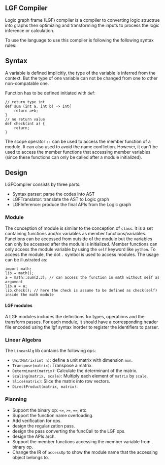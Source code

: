 ## LGF Compiler

Logic graph frame (LGF) compiler is a compiler to converting logic structrue into graphs then optimizing and transforming the inputs to process the logic inference or calculation.  

To use the language to use this compiler is following the following syntax rules:

## Syntax

A variable is defined implicitly, the type of the variable is inferred from the context. But the type of one variable can not be changed from one to other non-compatable one. 

Function has to be defined initiated with `def`:
```
// return type int
def sum (int a, int b) -> int{
    return a+b;
}
// no return value
def check(int a) {
    return;
}
```
The scope operator `::` can be used to access the member function of a module. It can also used to avoid the name confliction. However, it can't be used to access the member functions that accessing member variables (since these functions can only be called after a module initialized).

## Design

LGFCompiler consists by three parts:
* Syntax parser: parse the codes into AST
* LGFTranslator: translate the AST to Logic graph
* LGFInference: produce the final APIs from the Logic graph

### Module
The conception of module is similar to the conception of `class`. It is a set containing functions and/or variables as member functions/variables. Functions can be accessed from outside of the module but the variables can only be accessed after the module is initialized. Member functions can only access the module variable by using the `self` keyword like `python`. To access the module, the dot `.` symbol is used to access modules. The usage can be illustrated as: 
```
import math;
lib = math();
a = math::sum(2,3); // can access the function in math without self as argument
lib.a = a;
lib.check(); // here the check is assume to be defined as check(self) inside the math module
```


#### LGF modules
A LGF modules includes the definitions for types, operations and the transform passes. For each module, it should have a corresponding header file encoded using the lgf syntax inorder to register the identifiers to parser. 


### Linear Algebra
The `LinearAlg` lib contains the following ops:
* `UnitMatrix(int n)`: define a unit matrix with dimension `nxn`.
* `Transpose(matrix)`: Transpose a matrix.
* `Determinant(matrix)`: Calculate the determinant of the matrix.
* `Scaling(matrix, scale)`: Multiply each element of `matrix` by `scale`.
* `Slice(matrix)`: Slice the matrix into row vectors.
* `DirectProduct(matrix, matrix)`: 

### Planning
* Support the binary op: `<=`, `>=`, `==`, etc.
* Support the function name overloading.
* Add verification for ops. 
* design the regularization pass.
* design the pass converting the funcCall to the LGF ops.
* design the APIs arch.
* Support the member functions accessing the member variable from `.` binary op.
* Change the IR of `accessOp` to show the module name that the accessing object belongs to.
